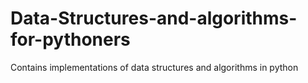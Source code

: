 # Data-Structures-and-algorithms-for-pythoners
Contains implementations of data structures and algorithms in python
